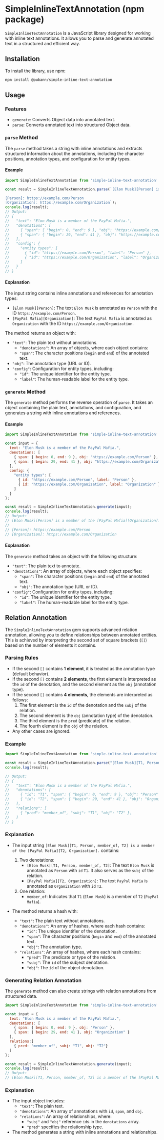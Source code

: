 # SimpleInlineTextAnnotation (npm package)

`SimpleInlineTextAnnotation` is a JavaScript library designed for working with inline text annotations. It allows you to parse and generate annotated text in a structured and efficient way.

## Installation

To install the library, use npm:

```bash
npm install @pubann/simple-inline-text-annotation
```

## Usage

### Features
- `generate`: Converts Object data into annotated text.
- `parse`: Converts annotated text into structured Object data.

### `parse` Method

The `parse` method takes a string with inline annotations and extracts structured information about the annotations, including the character positions, annotation types, and configuration for entity types.

#### Example

```js
import SimpleInlineTextAnnotation from 'simple-inline-text-annotation'

const result = SimpleInlineTextAnnotation.parse(`[Elon Musk][Person] is a member of the [PayPal Mafia][Organization].

[Person]: https://example.com/Person
[Organization]: https://example.com/Organization`);
console.log(result);
// Output:
// {
//   "text": "Elon Musk is a member of the PayPal Mafia.",
//   "denotations": [
//     { "span": { "begin": 0, "end": 9 }, "obj": "https://example.com/Person" },
//     { "span": { "begin": 29, "end": 41 }, "obj": "https://example.com/Organization" }
//   ],
//   "config": {
//     "entity types": [
//       { "id": "https://example.com/Person", "label": "Person" },
//       { "id": "https://example.com/Organization", "label": "Organization" }
//     ]
//   }
// }
```

#### Explanation

The input string contains inline annotations and references for annotation types:

- `[Elon Musk][Person]`: The text `Elon Musk` is annotated as `Person` with the ID `https://example.com/Person`.
- `[PayPal Mafia][Organization]`: The text `PayPal Mafia` is annotated as `Organization` with the ID `https://example.com/Organization`.

The method returns an object with:

- `"text"`: The plain text without annotations.
  - `"denotations"`: An array of objects, where each object contains:
  - `"span"`: The character positions (`begin` and `end`) of the annotated text.
- `"obj"`: The annotation type (URL or ID).
- `"config"`: Configuration for entity types, including:
  - `"id"`: The unique identifier for the entity type.
  - `"label"`: The human-readable label for the entity type.

### `generate` Method

The `generate` method performs the reverse operation of `parse`. It takes an object containing the plain text, annotations, and configuration, and generates a string with inline annotations and references.

#### Example

```js
import SimpleInlineTextAnnotation from 'simple-inline-text-annotation'

const input = {
  text: "Elon Musk is a member of the PayPal Mafia.",
  denotations: [
    { span: { begin: 0, end: 9 }, obj: "https://example.com/Person" },
    { span: { begin: 29, end: 41 }, obj: "https://example.com/Organization" }
  ],
  config: {
    "entity types": [
      { id: "https://example.com/Person", label: "Person" },
      { id: "https://example.com/Organization", label: "Organization" }
    ]
  }
};

const result = SimpleInlineTextAnnotation.generate(input);
console.log(result);
// Output:
// [Elon Musk][Person] is a member of the [PayPal Mafia][Organization].
//
// [Person]: https://example.com/Person
// [Organization]: https://example.com/Organization
```

#### Explanation

The `generate` method takes an object with the following structure:

- `"text"`: The plain text to annotate.
- `"denotations"`: An array of objects, where each object specifies:
  - `"span"`: The character positions (`begin` and `end`) of the annotated text.
  - `"obj"`: The annotation type (URL or ID).
- `"config"`: Configuration for entity types, including:
  - `"id"`: The unique identifier for the entity type.
  - `"label"`: The human-readable label for the entity type.

## Relation Annotation

The `SimpleInlineTextAnnotation` gem supports advanced relation annotation, allowing you to define relationships between annotated entities. This is achieved by interpreting the second set of square brackets (`[]`) based on the number of elements it contains.

### Parsing Rules

- If the second `[]` contains **1 element**, it is treated as the annotation type (default behavior).
- If the second `[]` contains **2 elements**, the first element is interpreted as the `id` of the denotation, and the second element as the `obj` (annotation type).
- If the second `[]` contains **4 elements**, the elements are interpreted as follows:
  1. The first element is the `id` of the denotation and the `subj` of the relation.
  2. The second element is the `obj` (annotation type) of the denotation.
  3. The third element is the `pred` (predicate) of the relation.
  4. The fourth element is the `obj` of the relation.
- Any other cases are ignored.

### Example

```js
import SimpleInlineTextAnnotation from 'simple-inline-text-annotation'

const result = SimpleInlineTextAnnotation.parse("[Elon Musk][T1, Person, member_of, T2] is a member of the [PayPal Mafia][T2, Organization].");
console.log(result);

// Output:
// {
//   "text": "Elon Musk is a member of the PayPal Mafia.",
//   "denotations": [
//     { "id": "T1", "span": { "begin": 0, "end": 9 }, "obj": "Person" },
//     { "id": "T2", "span": { "begin": 29, "end": 41 }, "obj": "Organization" }
//   ],
//   "relations": [
//     { "pred": "member_of", "subj": "T1", "obj": "T2" },
//   ]
// }
```

### Explanation

- The input string `[Elon Musk][T1, Person, member_of, T2] is a member of the [PayPal Mafia][T2, Organization].` contains:
  1. Two denotations:
     - `[Elon Musk][T1, Person, member_of, T2]`: The text `Elon Musk` is annotated as `Person` with `id` `T1`. It also serves as the `subj` of the relation.
     - `[PayPal Mafia][T2, Organization]`: The text `PayPal Mafia` is annotated as `Organization` with `id` `T2`.
  2. One relation:
     - `member_of`: Indicates that `T1` (`Elon Musk`) is a member of `T2` (`PayPal Mafia`).

- The method returns a hash with:
  - `"text"`: The plain text without annotations.
  - `"denotations"`: An array of hashes, where each hash contains:
    - `"id"`: The unique identifier of the denotation.
    - `"span"`: The character positions (`begin` and `end`) of the annotated text.
    - `"obj"`: The annotation type.
  - `"relations"`: An array of hashes, where each hash contains:
    - `"pred"`: The predicate or type of the relation.
    - `"subj"`: The `id` of the subject denotation.
    - `"obj"`: The `id` of the object denotation.

### Generating Relation Annotation

The `generate` method can also create strings with relation annotations from structured data.

```js
import SimpleInlineTextAnnotation from 'simple-inline-text-annotation'

const input = {
  text: "Elon Musk is a member of the PayPal Mafia.",
  denotations: [
    { span: { begin: 0, end: 9 }, obj: "Person" },
    { span: { begin: 29, end: 41 }, obj: "Organization" }
  ],
  relations:[
    { pred: "member_of", subj: "T1", obj: "T2"}
  ]
};

const result = SimpleInlineTextAnnotation.generate(input);
console.log(result);
// Output:
// [Elon Musk][T1, Person, member_of, T2] is a member of the [PayPal Mafia][T2, Organization].
```

### Explanation

- The input object includes:
  - `"text"`: The plain text.
  - `"denotations"`: An array of annotations with `id`, `span`, and `obj`.
  - `"relations"`: An array of relationships, where:
    - `"subj"` and `"obj"` reference `id`s in the `denotations` array.
    - `"pred"` specifies the relationship type.
- The method generates a string with inline annotations and relationships.
